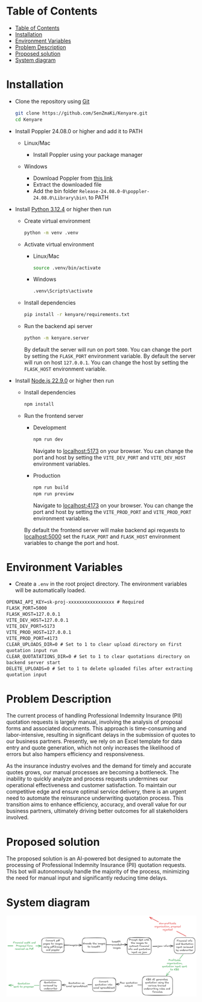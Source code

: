 # Table of Contents

- [Table of Contents](#table-of-contents)
- [Installation](#installation)
- [Environment Variables](#environment-variables)
- [Problem Description](#problem-description)
- [Proposed solution](#proposed-solution)
- [System diagram](#system-diagram)

# Installation

- Clone the repository using [Git](https://github.com/git-guides/install-git)

  ```bash
  git clone https://github.com/SenZmaKi/Kenyare.git
  cd Kenyare
  ```

- Install Poppler 24.08.0 or higher and add it to PATH

  - Linux/Mac
    - Install Poppler using your package manager

  - Windows
    - Download Poppler from [this link](https://github.com/oschwartz10612/poppler-windows/releases/download/v24.08.0-0/Release-24.08.0-0.zip)
    - Extract the downloaded file
    - Add the bin folder `Release-24.08.0-0\poppler-24.08.0\Library\bin\` to PATH

- Install [Python 3.12.4](https://www.python.org/downloads/release/python-3124/) or higher then run

  - Create virtual environment
    ```bash
    python -m venv .venv
    ```
  - Activate virtual environment

    - Linux/Mac
      ```bash
      source .venv/bin/activate
      ```
    - Windows

      ```bash
      .venv\Scripts\activate
      ```

  - Install dependencies
    ```bash
    pip install -r kenyare/requirements.txt
    ```
  - Run the backend api server

    ```bash
    python -m kenyare.server
    ```

    By default the server will run on port `5000`. You can change the port by setting the `FLASK_PORT` environment variable.
    By default the server will run on host `127.0.0.1`. You can change the host by setting the `FLASK_HOST` environment variable.

- Install [Node.js 22.9.0](https://nodejs.org/en/download/package-manager) or higher then run

  - Install dependencies

    ```bash
    npm install
    ```

  - Run the frontend server

    - Development

      ```bash
      npm run dev
      ```

      Navigate to [localhost:5173](http://127.0.0.1:5173) on your browser. You can change the port and host by setting the `VITE_DEV_PORT` and `VITE_DEV_HOST` environment variables.

    - Production

      ```bash
      npm run build
      npm run preview
      ```

      Navigate to [localhost:4173](http://127.0.0.1:4173) on your browser. You can change the port and host by setting the `VITE_PROD_PORT` and `VITE_PROD_PORT` environment variables.

    By default the frontend server will make backend api requests to [localhost:5000](http://127.0.0.1:5000) set the `FLASK_PORT` and `FLASK_HOST` environment variables to change the port and host.

# Environment Variables

- Create a `.env` in the root project directory. The environment variables will be automatically loaded.

```
OPENAI_API_KEY=sk-proj-xxxxxxxxxxxxxxxxx # Required
FLASK_PORT=5000
FLASK_HOST=127.0.0.1
VITE_DEV_HOST=127.0.0.1
VITE_DEV_PORT=5173
VITE_PROD_HOST=127.0.0.1
VITE_PROD_PORT=4173
CLEAR_UPLOADS_DIR=0 # Set to 1 to clear upload directory on first quotation input run
CLEAR_QUOTATATIONS_DIR=0 # Set to 1 to clear quotations directory on backend server start
DELETE_UPLOADS=0 # Set to 1 to delete uploaded files after extracting quotation input
```

# Problem Description

The current process of handling Professional Indemnity Insurance (PII) quotation requests is largely manual, involving the analysis of proposal forms and associated documents. This approach is time-consuming and labor-intensive, resulting in significant delays in the submission of quotes to our business partners. Presently, we rely on an Excel template for data entry and quote generation, which not only increases the likelihood of errors but also hampers efficiency and responsiveness.

As the insurance industry evolves and the demand for timely and accurate quotes grows, our manual processes are becoming a bottleneck. The inability to quickly analyze and process requests undermines our operational effectiveness and customer satisfaction. To maintain our competitive edge and ensure optimal service delivery, there is an urgent need to automate the reinsurance underwriting quotation process. This transition aims to enhance efficiency, accuracy, and overall value for our business partners, ultimately driving better outcomes for all stakeholders involved.

# Proposed solution

The proposed solution is an AI-powered bot designed to automate the processing of Professional Indemnity Insurance (PII) quotation requests. This bot will autonomously handle the majority of the process, minimizing the need for manual input and significantly reducing time delays.

# System diagram

![System schema](https://github.com/SenZmaKi/Kenyare/blob/master/docs/schema.png)
